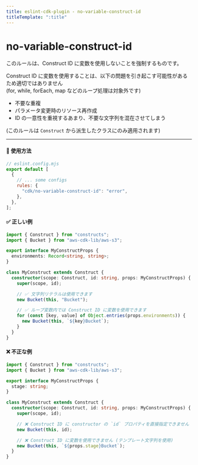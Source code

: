 ```yaml
---
title: eslint-cdk-plugin - no-variable-construct-id
titleTemplate: ":title"
---
```


<script setup>
import RecommendedItem from '../../components/RecommendedItem.vue'
</script>

# no-variable-construct-id

<RecommendedItem japanese />

このルールは、Construct ID に変数を使用しないことを強制するものです。

Construct ID に変数を使用することは、以下の問題を引き起こす可能性があるため適切ではありません  
(for, while, forEach, map などのループ処理は対象外です)

- 不要な重複
- パラメータ変更時のリソース再作成
- ID の一意性を重視するあまり、不要な文字列を混在させてしまう

(このルールは `Construct` から派生したクラスにのみ適用されます)

---

#### 🔧 使用方法

```js
// eslint.config.mjs
export default [
  {
    // ... some configs
    rules: {
      "cdk/no-variable-construct-id": "error",
    },
  },
];
```

#### ✅ 正しい例

```ts
import { Construct } from "constructs";
import { Bucket } from "aws-cdk-lib/aws-s3";

export interface MyConstructProps {
  environments: Record<string, string>;
}

class MyConstruct extends Construct {
  constructor(scope: Construct, id: string, props: MyConstructProps) {
    super(scope, id);

    // ✅ 文字列リテラルは使用できます
    new Bucket(this, "Bucket");

    // ✅ ループ変数内では Construct ID に変数を使用できます
    for (const [key, value] of Object.entries(props.environments)) {
      new Bucket(this, `${key}Bucket`);
    }
  }
}
```

#### ❌ 不正な例

```ts
import { Construct } from "constructs";
import { Bucket } from "aws-cdk-lib/aws-s3";

export interface MyConstructProps {
  stage: string;
}

class MyConstruct extends Construct {
  constructor(scope: Construct, id: string, props: MyConstructProps) {
    super(scope, id);

    // ❌ Construct ID に constructor の `id` プロパティを直接指定できません
    new Bucket(this, id);

    // ❌ Construct ID に変数を使用できません (テンプレート文字列を使用)
    new Bucket(this, `${props.stage}Bucket`);
  }
}
```
